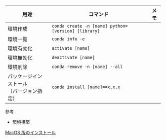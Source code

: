 | 用途                                           | コマンド                                            | メモ |
| ---------------------------------------------- | --------------------------------------------------- | ---- |
| 環境作成                                       | `conda create -n [name] python=[version] [library]` |      |
| 環境一覧                                       | `conda info -e`                                     |      |
| 環境有効化                                     | `activate [name]`                                   |      |
| 環境無効化                                     | `deactivate [name]`                                 |      |
| 環境削除                                       | `conda remove -n [name] --all`                      |      |
| パッケージインストール<br />（バージョン指定） | `conda install [name]==x.x.x`                       |      |


参考

* 環境構築

[MacOS 版のインストール](python.jp/install/anaconda/macos/install.html)